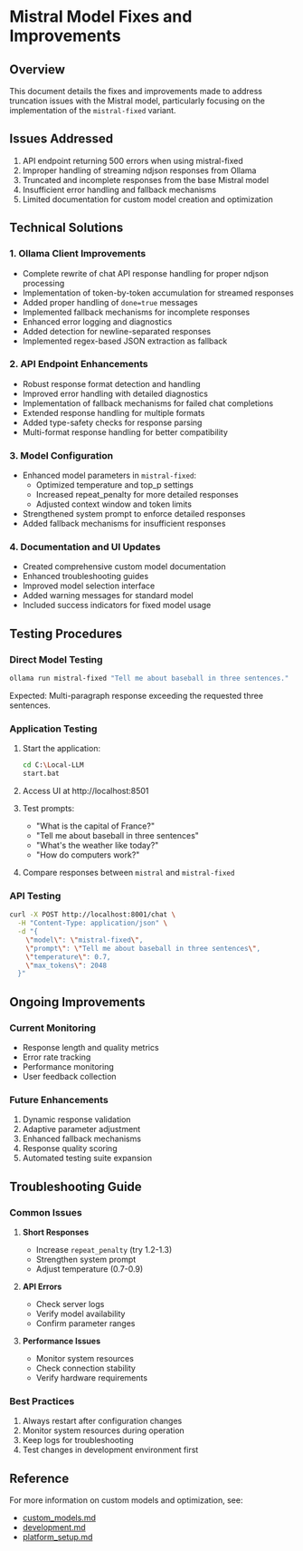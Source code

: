 # Mistral Model Fixes and Improvements

## Overview
This document details the fixes and improvements made to address truncation issues with the Mistral model, particularly focusing on the implementation of the `mistral-fixed` variant.

## Issues Addressed
1. API endpoint returning 500 errors when using mistral-fixed
2. Improper handling of streaming ndjson responses from Ollama
3. Truncated and incomplete responses from the base Mistral model
4. Insufficient error handling and fallback mechanisms
5. Limited documentation for custom model creation and optimization

## Technical Solutions

### 1. Ollama Client Improvements
- Complete rewrite of chat API response handling for proper ndjson processing
- Implementation of token-by-token accumulation for streamed responses
- Added proper handling of `done=true` messages
- Implemented fallback mechanisms for incomplete responses
- Enhanced error logging and diagnostics
- Added detection for newline-separated responses
- Implemented regex-based JSON extraction as fallback

### 2. API Endpoint Enhancements
- Robust response format detection and handling
- Improved error handling with detailed diagnostics
- Implementation of fallback mechanisms for failed chat completions
- Extended response handling for multiple formats
- Added type-safety checks for response parsing
- Multi-format response handling for better compatibility

### 3. Model Configuration
- Enhanced model parameters in `mistral-fixed`:
  - Optimized temperature and top_p settings
  - Increased repeat_penalty for more detailed responses
  - Adjusted context window and token limits
- Strengthened system prompt to enforce detailed responses
- Added fallback mechanisms for insufficient responses

### 4. Documentation and UI Updates
- Created comprehensive custom model documentation
- Enhanced troubleshooting guides
- Improved model selection interface
- Added warning messages for standard model
- Included success indicators for fixed model usage

## Testing Procedures

### Direct Model Testing
```bash
ollama run mistral-fixed "Tell me about baseball in three sentences."
```
Expected: Multi-paragraph response exceeding the requested three sentences.

### Application Testing
1. Start the application:
   ```bash
   cd C:\Local-LLM
   start.bat
   ```

2. Access UI at http://localhost:8501

3. Test prompts:
   - "What is the capital of France?"
   - "Tell me about baseball in three sentences"
   - "What's the weather like today?"
   - "How do computers work?"

4. Compare responses between `mistral` and `mistral-fixed`

### API Testing
```bash
curl -X POST http://localhost:8001/chat \
  -H "Content-Type: application/json" \
  -d "{
    \"model\": \"mistral-fixed\",
    \"prompt\": \"Tell me about baseball in three sentences\",
    \"temperature\": 0.7,
    \"max_tokens\": 2048
  }"
```

## Ongoing Improvements

### Current Monitoring
- Response length and quality metrics
- Error rate tracking
- Performance monitoring
- User feedback collection

### Future Enhancements
1. Dynamic response validation
2. Adaptive parameter adjustment
3. Enhanced fallback mechanisms
4. Response quality scoring
5. Automated testing suite expansion

## Troubleshooting Guide

### Common Issues
1. **Short Responses**
   - Increase `repeat_penalty` (try 1.2-1.3)
   - Strengthen system prompt
   - Adjust temperature (0.7-0.9)

2. **API Errors**
   - Check server logs
   - Verify model availability
   - Confirm parameter ranges

3. **Performance Issues**
   - Monitor system resources
   - Check connection stability
   - Verify hardware requirements

### Best Practices
1. Always restart after configuration changes
2. Monitor system resources during operation
3. Keep logs for troubleshooting
4. Test changes in development environment first

## Reference
For more information on custom models and optimization, see:
- [custom_models.md](custom_models.md)
- [development.md](development.md)
- [platform_setup.md](platform_setup.md) 